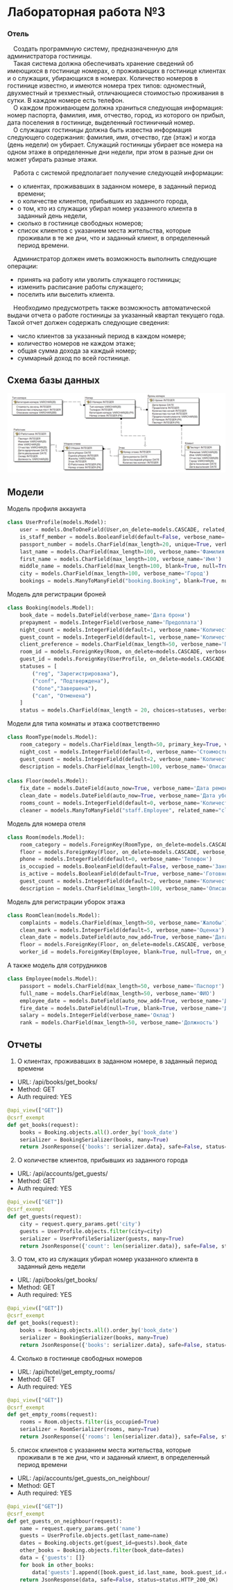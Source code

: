 # Лабораторная работа №3

### Отель   
&emsp;Создать программную систему, предназначенную для администратора гостиницы.<br>
&emsp;Такая система должна обеспечивать хранение сведений об имеющихся в гостинице
номерах, о проживающих в гостинице клиентах и о служащих, убирающихся в номерах.
Количество номеров в гостинице известно, и имеются номера трех типов: одноместный,
двухместный и трехместный, отличающиеся стоимостью проживания в сутки. В каждом
номере есть телефон.<br>
&emsp;О каждом проживающем должна храниться следующая информация: номер
паспорта, фамилия, имя, отчество, город, из которого он прибыл, дата поселения в
гостинице, выделенный гостиничный номер.<br>
&emsp;О служащих гостиницы должна быть известна информация следующего содержания:
фамилия, имя, отчество, где (этаж) и когда (день недели) он убирает. Служащий
гостиницы убирает все номера на одном этаже в определенные дни недели, при этом в
разные дни он может убирать разные этажи.

&emsp;Работа с системой предполагает получение следующей информации:

* о клиентах, проживавших в заданном номере, в заданный период времени;
* о количестве клиентов, прибывших из заданного города,
* о том, кто из служащих убирал номер указанного клиента в заданный день недели,
* сколько в гостинице свободных номеров;
* список клиентов с указанием места жительства, которые проживали в те же дни, что и заданный клиент, в определенный период времени.

&emsp;Администратор должен иметь возможность выполнить следующие операции:

* принять на работу или уволить служащего гостиницы;
* изменить расписание работы служащего;
* поселить или выселить клиента.

&emsp;Необходимо предусмотреть также возможность автоматической выдачи отчета о
работе гостиницы за указанный квартал текущего года. Такой отчет должен содержать
следующие сведения:

* число клиентов за указанный период в каждом номере;
* количество номеров не каждом этаже;
* общая сумма дохода за каждый номер;
* суммарный доход по всей гостинице.
## Схема базы данных
![Схема](../assets/lab_3/scheme.png "Отели")

## Модели
Модель профиля аккаунта
```python
class UserProfile(models.Model):
    user = models.OneToOneField(User,on_delete=models.CASCADE, related_name="profile")
    is_staff_member = models.BooleanField(default=False, verbose_name='Сотрудник отеля')
    passport_number = models.CharField(max_length=20, unique=True, verbose_name='Номер паспорта')
    last_name = models.CharField(max_length=100, verbose_name='Фамилия')
    first_name = models.CharField(max_length=100, verbose_name='Имя')
    middle_name = models.CharField(max_length=100, blank=True, null=True, verbose_name='Отчество')
    city = models.CharField(max_length=100, verbose_name='Город')
    bookings = models.ManyToManyField("booking.Booking", blank=True, null=True, related_name="user_profile", verbose_name='Брони')
```
Модель для регистрации броней
```python
class Booking(models.Model):
    book_date = models.DateField(verbose_name='Дата брони')
    prepayment = models.IntegerField(verbose_name='Предоплата')
    night_count = models.IntegerField(default=1, verbose_name='Количество ночей')
    guest_count = models.IntegerField(default=1, verbose_name='Количество гостей')
    client_preference = models.CharField(max_length=50, verbose_name='Предпочтения клиента')
    room_id = models.ForeignKey(Room, on_delete=models.CASCADE, verbose_name='Комната')
    guest_id = models.ForeignKey(UserProfile, on_delete=models.CASCADE, blank=True, null=True, verbose_name='Гость')
    statuses = [
        ("reg", "Зарегистрирована"),
        ("conf", "Подтверждена"),
        ("done","Завершена"),
        ("can", "Отменена")
    ]
    status = models.CharField(max_length = 20, choices=statuses, verbose_name='Статус')
```
Модели для типа комнаты и этажа соответственно
```python
class RoomType(models.Model):
    room_category = models.CharField(max_length=50, primary_key=True, verbose_name='Категория номера')
    night_cost = models.IntegerField(default=0, verbose_name='Стоимость за ночь')
    guest_count = models.IntegerField(default=2, verbose_name='Количество спальных мест')
    description = models.CharField(max_length=100, verbose_name='Описание')

class Floor(models.Model):
    fix_date = models.DateField(auto_now=True, verbose_name='Дата ремонта')
    clean_date = models.DateField(auto_now=True, verbose_name='Дата уборки')
    rooms_count = models.IntegerField(default=0, verbose_name='Количество номеров')
    cleaner = models.ManyToManyField("staff.Employee", related_name="cleaner", verbose_name='Уборщик')
```

Модель для номера отеля
```python
class Room(models.Model):
    room_category = models.ForeignKey(RoomType, on_delete=models.CASCADE, verbose_name='Категория номера')
    floor = models.ForeignKey(Floor, on_delete=models.CASCADE, verbose_name='Этаж')
    phone = models.IntegerField(default=0, verbose_name='Телефон')
    is_occupied = models.BooleanField(default=False, verbose_name='Занятость номера')
    is_active = models.BooleanField(default=True, verbose_name='Готовность номера')
    guest_count = models.IntegerField(default=2, verbose_name='Количество гостей')
    description = models.CharField(max_length=100, verbose_name='Описание')
```
Модель для регистрации уборок этажа
```python
class RoomClean(models.Model):
    complaints = models.CharField(max_length=50, verbose_name='Жалобы')
    clean_mark = models.IntegerField(default=5, verbose_name='Оценка')
    clean_date = models.DateField(auto_now_add=True, verbose_name='Дата уборки')
    floor = models.ForeignKey(Floor, on_delete=models.CASCADE, verbose_name='Этаж')
    worker_id = models.ForeignKey(Employee, blank=True, null=True, on_delete=models.CASCADE, verbose_name='Уборщик')
```
А также модель для сотрудников
```python
class Employee(models.Model):
    passport = models.CharField(max_length=50, verbose_name='Паспорт')
    full_name = models.CharField(max_length=50, verbose_name='ФИО')
    employee_date = models.DateField(auto_now_add=True, verbose_name='Дата трудоустройства')
    fire_date = models.DateField(null=True, blank=True, verbose_name='Дата увольнения')
    salary = models.IntegerField(verbose_name='Оклад')
    rank = models.CharField(max_length=50, verbose_name='Должность')
```
## Отчеты
1) О клиентах, проживавших в заданном номере, в заданный период времени

* URL: /api/books/get_books/
* Method: GET
* Auth required: YES
```python
@api_view(["GET"])
@csrf_exempt
def get_books(request):
    books = Booking.objects.all().order_by('book_date')
    serializer = BookingSerializer(books, many=True)
    return JsonResponse({'books': serializer.data}, safe=False, status=status.HTTP_200_OK)
```

2) О количестве клиентов, прибывших из заданного города

* URL: /api/accounts/get_guests/
* Method: GET
* Auth required: YES
```python
@api_view(["GET"])
@csrf_exempt
def get_guests(request):
    city = request.query_params.get('city')
    guests = UserProfile.objects.filter(city=city)
    serializer = UserProfileSerializer(guests, many=True)
    return JsonResponse({'count': len(serializer.data)}, safe=False, status=status.HTTP_200_OK)
```

3) О том, кто из служащих убирал номер указанного клиента в заданный день недели

* URL: /api/books/get_books/
* Method: GET
* Auth required: YES
```python
@api_view(["GET"])
@csrf_exempt
def get_books(request):
    books = Booking.objects.all().order_by('book_date')
    serializer = BookingSerializer(books, many=True)
    return JsonResponse({'books': serializer.data}, safe=False, status=status.HTTP_200_OK)

```

4) Сколько в гостинице свободных номеров

* URL: /api/hotel/get_empty_rooms/
* Method: GET
* Auth required: YES
```python
@api_view(["GET"])
@csrf_exempt
def get_empty_rooms(request):
    rooms = Room.objects.filter(is_occupied=True)
    serializer = RoomSerializer(rooms, many=True)
    return JsonResponse({'rooms': len(serializer.data)}, safe=False, status=status.HTTP_200_OK)
```
5) список клиентов с указанием места жительства, которые проживали в те же дни, что и заданный клиент, в определенный период времени

* URL: /api/accounts/get_guests_on_neighbour/
* Method: GET
* Auth required: YES
```python
@api_view(["GET"])
@csrf_exempt
def get_guests_on_neighbour(request):
    name = request.query_params.get('name')
    guests = UserProfile.objects.get(last_name=name)
    dates = Booking.objects.get(guest_id=guests).book_date
    other_books = Booking.objects.filter(book_date=dates)
    data = {'guests': []}
    for book in other_books:
        data['guests'].append([book.guest_id.last_name, book.guest_id.city])
    return JsonResponse(data, safe=False, status=status.HTTP_200_OK)
```